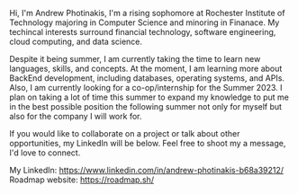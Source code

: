 Hi, I'm Andrew Photinakis, I'm a rising sophomore at Rochester Institute of Technology majoring in Computer Science and minoring in Finanace. My techincal interests surround financial technology, software engineering, cloud computing, and data science. 

Despite it being summer, I am currently taking the time to learn new languages, skills, and concepts. At the moment, I am learning more about BackEnd development, including databases, operating systems, and APIs. Also, I am currently looking for a co-op/internship for the Summer 2023. I plan on taking a lot of time this summer to expand my knowledge to put me in the best possible position the following summer not only for myself but also for the company I will work for. 

If you would like to collaborate on a project or talk about other opportunities, my LinkedIn will be below. Feel free to shoot my a message, I'd love to connect. 

My LinkedIn: https://www.linkedin.com/in/andrew-photinakis-b68a39212/
Roadmap website: https://roadmap.sh/
